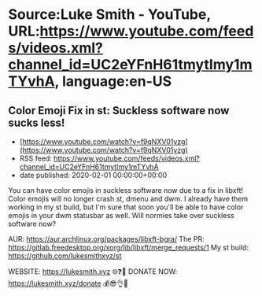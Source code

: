 # Source:Luke Smith - YouTube, URL:https://www.youtube.com/feeds/videos.xml?channel_id=UC2eYFnH61tmytImy1mTYvhA, language:en-US

## Color Emoji Fix in st: Suckless software now sucks less!
 - [https://www.youtube.com/watch?v=f9qNXV01yzg](https://www.youtube.com/watch?v=f9qNXV01yzg)
 - RSS feed: https://www.youtube.com/feeds/videos.xml?channel_id=UC2eYFnH61tmytImy1mTYvhA
 - date published: 2020-02-01 00:00:00+00:00

You can have color emojis in suckless software now due to a fix in libxft! Color emojis will no longer crash st, dmenu and dwm. I already have them working in my st build, but I'm sure that soon you'll be able to have color emojis in your dwm statusbar as well. Will normies take over suckless software now?

AUR: https://aur.archlinux.org/packages/libxft-bgra/
The PR: https://gitlab.freedesktop.org/xorg/lib/libxft/merge_requests/1
My st build: https://github.com/lukesmithxyz/st

WEBSITE: https://lukesmith.xyz 🌐❓🔎
DONATE NOW: https://lukesmith.xyz/donate 💰😎👌💯

